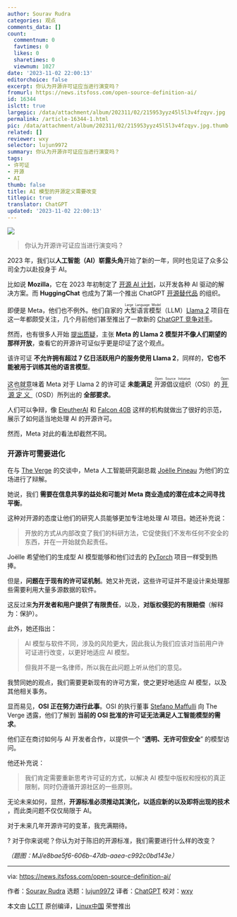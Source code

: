 ```yaml
---
author: Sourav Rudra
categories: 观点
comments_data: []
count:
  commentnum: 0
  favtimes: 0
  likes: 0
  sharetimes: 0
  viewnum: 1027
date: '2023-11-02 22:00:13'
editorchoice: false
excerpt: 你认为开源许可证应当进行演变吗？
fromurl: https://news.itsfoss.com/open-source-definition-ai/
id: 16344
islctt: true
largepic: /data/attachment/album/202311/02/215953yyz45l5l3v4fzqyv.jpg
permalink: /article-16344-1.html
pic: /data/attachment/album/202311/02/215953yyz45l5l3v4fzqyv.jpg.thumb.jpg
related: []
reviewer: wxy
selector: lujun9972
summary: 你认为开源许可证应当进行演变吗？
tags:
- 许可证
- 开源
- AI
thumb: false
title: AI 模型的开源定义需要改变
titlepic: true
translator: ChatGPT
updated: '2023-11-02 22:00:13'
---
```


![](/data/attachment/album/202311/02/215953yyz45l5l3v4fzqyv.jpg)



> 
> 你认为开源许可证应当进行演变吗？
> 
> 
> 


2023 年，我们以**人工智能（AI）崭露头角**开始了新的一年，同时也见证了众多公司全力以赴投身于 AI。


比如说 **Mozilla**，它在 2023 年初制定了 [开源 AI 计划](https://news.itsfoss.com/mozilla-open-source-ai/)，以开发各种 AI 驱动的解决方案。而 **HuggingChat** 也成为了第一个推出 ChatGPT [开源替代品](https://news.itsfoss.com/huggingchat-chatgpt/) 的组织。


即便是 Meta，他们也不例外。他们自家的 <ruby> 大型语言模型 <rt>  Large Language Model </rt></ruby>（LLM）[Llama 2](https://ai.meta.com/llama/) 项目在这一年都颇受关注，几个月前他们甚至推出了一款新的 [ChatGPT 竞争对手](https://news.itsfoss.com/meta-open-source-chatgpt/)。


然而，也有很多人开始 [提出质疑](https://www.wired.com/story/the-myth-of-open-source-ai/)，主张 **Meta 的 Llama 2 模型并不像人们期望的那样开放**，查看它的开源许可证似乎更是印证了这个观点。


该许可证 **不允许拥有超过 7 亿日活跃用户的服务使用 Llama 2**，同样的，**它也不能被用于训练其他的语言模型**。


这也就意味着 Meta 对于 Llama 2 的许可证 **未能满足** <ruby> 开源倡议组织 <rt>  Open Source Initiative </rt></ruby>（OSI）的 <ruby> <a href="https://opensource.org/osd/">  开源定义 </a> <rt>  Open Source Definition </rt></ruby>（OSD）所列出的 **全部要求**。


人们可以争辩，像 [EleutherAI](https://www.eleuther.ai/) 和 [Falcon 40B](https://www.tii.ae/news/uaes-technology-innovation-institute-launches-open-source-falcon-40b-large-language-model) 这样的机构就做出了很好的示范，展示了如何适当地处理 AI 的开源许可。


然而，Meta 对此的看法却截然不同。


### 开源许可需要进化


在与 [The Verge](https://www.theverge.com/2023/10/30/23935587/meta-generative-ai-models-open-source) 的交谈中，Meta 人工智能研究副总裁 [Joëlle Pineau](https://en.wikipedia.org/wiki/Jo%C3%ABlle_Pineau) 为他们的立场进行了辩解。


她说，我们 **需要在信息共享的益处和可能对 Meta 商业造成的潜在成本之间寻找平衡**。


这种对开源的态度让他们的研究人员能够更加专注地处理 AI 项目。她还补充说：



> 
> 开放的方式从内部改变了我们的科研方法，它促使我们不发布任何不安全的东西，并在一开始就负起责任。
> 
> 
> 


Joëlle 希望他们的生成型 AI 模型能够和他们过去的 [PyTorch](https://pytorch.org/) 项目一样受到热捧。


但是，**问题在于现有的许可证机制**。她又补充说，这些许可证并不是设计来处理那些需要利用大量多源数据的软件。


这反过来**为开发者和用户提供了有限责任**，以及，**对版权侵犯的有限赔偿**（解释为：保护）。


此外，她还指出：



> 
> AI 模型与软件不同，涉及的风险更大，因此我认为我们应该对当前用户许可证进行改变，以更好地适应 AI 模型。
> 
> 
> 但我并不是一名律师，所以我在此问题上听从他们的意见。
> 
> 
> 


我赞同她的观点，我们需要更新现有的许可方案，使之更好地适应 AI 模型，以及其他相关事务。


显而易见，**OSI 正在努力进行此事**。OSI 的执行董事 [Stefano Maffulli](https://twitter.com/smaffulli) 向 The Verge 透露，他们了解到 **当前的 OSI 批准的许可证无法满足人工智能模型的需求**。


他们正在商讨如何与 AI 开发者合作，以提供一个 “**透明、无许可但安全**” 的模型访问。


他还补充说：



> 
> 我们肯定需要重新思考许可证的方式，以解决 AI 模型中版权和授权的真正限制，同时仍遵循开源社区的一些原则。
> 
> 
> 


无论未来如何，显然，**开源标准必须推动其演化，以适应新的以及即将出现的技术** ，而此类问题不仅仅局限于 AI。


对于未来几年开源许可的变革，我充满期待。


? 对于你来说呢？你认为对于陈旧的开源标准，我们需要进行什么样的改变？


*（题图：MJ/e8bae5f6-606b-47db-aaea-c992c0bd143e）*




---


via: <https://news.itsfoss.com/open-source-definition-ai/>


作者：[Sourav Rudra](https://news.itsfoss.com/author/sourav/) 选题：[lujun9972](https://github.com/lujun9972) 译者：[ChatGPT](https://linux.cn/lctt/ChatGPT) 校对：[wxy](https://github.com/wxy)


本文由 [LCTT](https://github.com/LCTT/TranslateProject) 原创编译，[Linux中国](https://linux.cn/) 荣誉推出